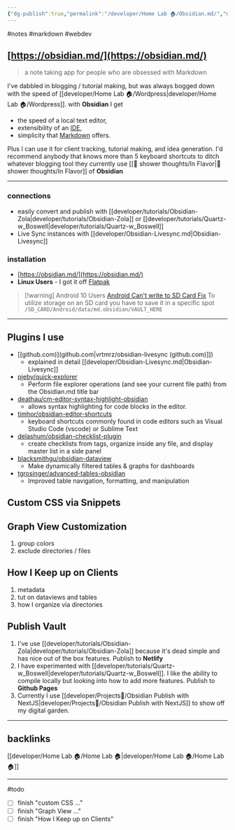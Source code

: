 ```yaml
---
{"dg-publish":true,"permalink":"/developer/Home Lab 🏠/Obsidian.md/","noteIcon":""}
---
```


#notes #markdown #webdev

## [https://obsidian.md/](https://obsidian.md/)
> a note taking app for people who are obsessed with Markdown 


I've dabbled in blogging / tutorial making, but was always bogged down with the speed of [[developer/Home Lab 🏠/Wordpress\|developer/Home Lab 🏠/Wordpress]]. with **Obsidian** I get 

- the speed of a local text editor, 
- extensibility of an [IDE](https://social.technet.microsoft.com/wiki/contents/articles/29057.the-small-basic-environment-ide.aspx),  
- simplicity that [Markdown](https://daringfireball.net/projects/markdown/) offers. 

Plus I can use it for client tracking, tutorial making, and idea generation. I'd recommend anybody that knows more than 5 keyboard shortcuts to ditch whatever blogging tool they currently use [[🚿 shower thoughts/In Flavor\|🚿 shower thoughts/In Flavor]] of **Obsidian**

---
### connections
- easily convert and publish with [[developer/tutorials/Obsidian-Zola\|developer/tutorials/Obsidian-Zola]] or [[developer/tutorials/Quartz-w_Boswell\|developer/tutorials/Quartz-w_Boswell]] 
- Live Sync instances with [[developer/Obsidian-Livesync.md\|Obsidian-Livesync]] 

### installation
- [https://obsidian.md/](https://obsidian.md/)
- **Linux Users** - I got it off [Flatpak](https://www.flatpak.org/)
> [!warning] Android 10 Users 
> [Android Can't write to SD Card Fix](https://forum.obsidian.md/t/bug-cant-write-to-sd-card-external-storage/20694/11?u=wchorski)
> To utilize storage on an SD card you have to save it in a specific spot `/SD_CARD/Android/data/md.obsidian/VAULT_HERE`

---
## Plugins I use
- [[github.com)](github.com\|vrtmrz/obsidian-livesync (github.com)]])
	- explained in detail [[developer/Obsidian-Livesync.md\|Obsidian-Livesync]]
- [pjeby/quick-explorer](https://github.com/pjeby/quick-explorer)
	- Perform file explorer operations (and see your current file path) from the Obsidian.md title bar
- [deathau/cm-editor-syntax-highlight-obsidian](https://github.com/deathau/cm-editor-syntax-highlight-obsidian)
	- allows syntax highlighting for code blocks in the editor.
- [timhor/obsidian-editor-shortcuts](https://github.com/timhor/obsidian-editor-shortcuts)
	- keyboard shortcuts commonly found in code editors such as Visual Studio Code (vscode) or Sublime Text
- [delashum/obsidian-checklist-plugin](https://github.com/delashum/obsidian-checklist-plugin)
	- create checklists from tags, organize inside any file, and display master list in a side panel 
- [blacksmithgu/obsidian-dataview](https://github.com/blacksmithgu/obsidian-dataview)
	- Make dynamically filtered tables & graphs for dashboards
- [tgrosinger/advanced-tables-obsidian](https://github.com/tgrosinger/advanced-tables-obsidian)
	- Improved table navigation, formatting, and manipulation

## Custom CSS via Snippets

## Graph View Customization
1. group colors
2. exclude directories / files

## How I Keep up on Clients
1. metadata
2. tut on dataviews and tables
3. how I organize via directories

## Publish Vault
1. I've use [[developer/tutorials/Obsidian-Zola\|developer/tutorials/Obsidian-Zola]] because it's dead simple and has nice out of the box features. Publish to **Netlify**
2. I have experimented with [[developer/tutorials/Quartz-w_Boswell\|developer/tutorials/Quartz-w_Boswell]]. I like the ability to compile locally but looking into how to add more features. Publish to **Github Pages**
3. Currently I use [[developer/Projects📐/Obsidian Publish with NextJS\|developer/Projects📐/Obsidian Publish with NextJS]] to show off my digital garden.

---
## backlinks
[[developer/Home Lab 🏠/Home Lab 🏠\|developer/Home Lab 🏠/Home Lab 🏠]]

---
#todo 
- [ ] finish "custom CSS ..."
- [ ] finish "Graph View ..."
- [ ] finish "How I Keep up on Clients"